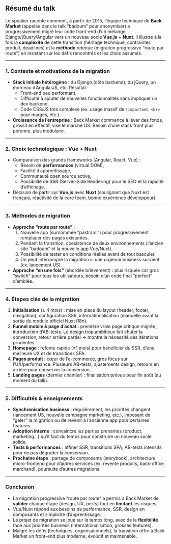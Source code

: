 <YoutubeVideoDetails video-id="Lzo8EStPyUI" video-title="Vue.js Paris Meetup #16 - Migration d'une application vers Vue.js / Nuxt.js" video-description="Talk sur la migration d’une app vers vue.js / nuxt.js par Marc Mendonça, Lead Front End @backmarket, le 04/07/2018
Hébergé par Back Market">

## Résumé du talk

Le speaker raconte comment, à partir de 2015, l’équipe technique de **Back Market** (appelée dans le talk “badoum” pour anonymiser) a progressivement migré leur code front-end d’un mélange Django/jQuery/Angular vers un nouveau socle **Vue.js** + **Nuxt**. Il illustre à la fois la **complexité** de cette transition (héritage technique, contraintes produit, deadlines) et la **méthode** retenue (migration progressive “route par route”) en insistant sur les défis rencontrés et les choix assumés.

---

### 1. Contexte et motivations de la migration

- **Stack initiale hétérogène** : du Django (côté backend), du jQuery, un morceau d’AngularJS, etc. Résultat :
  - Front-end peu performant.
  - Difficulté à ajouter de nouvelles fonctionnalités sans impliquer un dev backend.
  - Code CSS/JS très complexe (ex. usage massif de `!important`, `<br>` pour marges, etc.).
- **Croissance de l’entreprise** : Back Market commence à lever des fonds, grossit en effectif, vise le marché US. Besoin d’une stack front plus pérenne, plus modulaire.

---

### 2. Choix technologique : Vue + Nuxt

- Comparaison des grands frameworks (Angular, React, Vue) :
  - Besoin de **performances** (virtual DOM),
  - Facilité d’apprentissage,
  - Communauté open source active,
  - Possibilité de SSR (Server-Side Rendering) pour le SEO et la rapidité d’affichage.
- Décision de partir sur **Vue.js** avec **Nuxt** (soulignant que Nuxt est français, réactivité de la core team, bonne expérience développeur).

---

### 3. Méthodes de migration

- **Approche “route par route”** :
  1. Nouvelle app (surnommée “pastrami”) pour progressivement remplacer des pages existantes.
  2. Pendant la transition, coexistence de deux environnements (l’ancien site “badoum” et la nouvelle app Vue/Nuxt).
  3. Possibilité de tester en conditions réelles avant de tout basculer.
  4. On peut interrompre la migration si une urgence business survient (ex. lancement US).
- **Approche “en une fois”** (abordée brièvement) : plus risquée car gros “switch” pour tous les utilisateurs, besoin d’un code final “perfect” d’emblée.

---

### 4. Étapes clés de la migration

1. **Initialisation** (± 4 mois) : mise en place du layout (header, footer, navigation), configuration SSR, internationalisation (manuelle avant la sortie du module officiel Nuxt i18n).
2. **Funnel mobile & page d’achat** : première vraie page critique migrée, introduction d’AB-tests. Le design trop ambitieux fait chuter la conversion, retour arrière partiel -> montre la nécessité des itérations prudentes.
3. **Homepage** : refonte rapide (±1 mois) pour bénéficier du SSR, d’une meilleure UX et de transitions SPA.
4. **Pages produit** : cœur de l’e-commerce, gros focus sur l’UX/performance. Plusieurs AB-tests, ajustements design, retours en arrière pour conserver la conversion.
5. **Landing pages** (dernier chantier) : finalisation prévue pour fin août (au moment du talk).

---

### 5. Difficultés & enseignements

- **Synchronisation business** : régulièrement, les priorités changent (lancement US, nouvelle campagne marketing, etc.), imposant de “geler” la migration ou de revenir à l’ancienne app pour certaines features.
- **Adoption interne** : convaincre les parties prenantes (product, marketing…) qu’il faut du temps pour construire un nouveau socle solide.
- **Tests & performances** : affiner SSR, transitions SPA, AB-tests intensifs pour ne pas dégrader la conversion.
- **Prochaine étape** : partage de composants (storybook), architecture micro-frontend pour d’autres services (ex. revente produits, back-office marchand), poursuite d’autres migrations.

---

### Conclusion

- La migration progressive “route par route” a permis à Back Market de **valider** chaque étape (design, UX, perfs) tout en **limitant** les risques.
- Vue/Nuxt répond aux besoins de performance, SSR, design en composants et simplicité d’apprentissage.
- Le projet de migration se joue sur le temps long, avec de la **flexibilité** face aux priorités business (internationalisation, grosses features).
- Malgré les défis (techniques, organisationnels), la transition offre à Back Market un front-end plus moderne, évolutif et maintenable.
